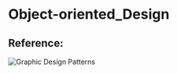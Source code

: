 # Object-oriented_Design



## Reference:
![Graphic Design Patterns](https://design-patterns.readthedocs.io/zh_CN/latest/)
